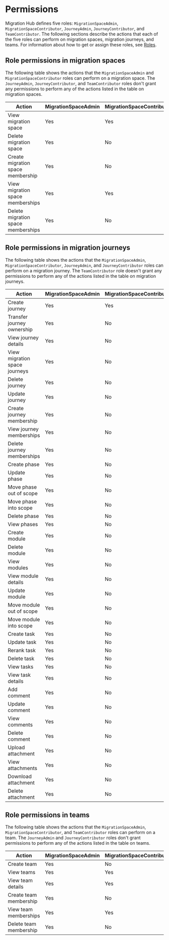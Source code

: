 # Permissions<a name="permissions-table"></a>

Migration Hub defines five roles: `MigrationSpaceAdmin`, `MigrationSpaceContributor`, `JourneyAdmin`, `JourneyContributor`, and `TeamContributor`\. The following sections describe the actions that each of the five roles can perform on migration spaces, migration journeys, and teams\. For information about how to get or assign these roles, see [Roles](roles.md)\.

## Role permissions in migration spaces<a name="migration-space-permissions"></a>

The following table shows the actions that the `MigrationSpaceAdmin` and `MigrationSpaceContributor` roles can perform on a migration space\. The `JourneyAdmin`, `JourneyContributor`, and `TeamContributor` roles don't grant any permissions to perform any of the actions listed in the table on migration spaces\.


| Action | MigrationSpaceAdmin | MigrationSpaceContributor | 
| --- | --- | --- | 
| View migration space | Yes | Yes | 
| Delete migration space | Yes | No | 
| Create migration space membership | Yes | No | 
| View migration space memberships | Yes | Yes | 
| Delete migration space memberships | Yes | No | 

## Role permissions in migration journeys<a name="migration-space-permissions"></a>

The following table shows the actions that the `MigrationSpaceAdmin`, `MigrationSpaceContributor`, `JourneyAdmin`, and `JourneyContributor` roles can perform on a migration journey\. The `TeamContributor` role doesn't grant any permissions to perform any of the actions listed in the table on migration journeys\.


| Action | MigrationSpaceAdmin | MigrationSpaceContributor | JourneyAdmin | JourneyContributor | 
| --- | --- | --- | --- | --- | 
| Create journey | Yes | Yes | No | No | 
| Transfer journey ownership | Yes | No | Yes | No | 
| View journey details | Yes | No | Yes | Yes | 
| View migration space journeys | Yes | No | No | No | 
| Delete journey | Yes | No | Yes | No | 
| Update journey | Yes | No | Yes | Yes | 
| Create journey membership | Yes | No | Yes | No | 
| View journey memberships | Yes | No | Yes | Yes | 
| Delete journey memberships | Yes | No | Yes | No | 
| Create phase | Yes | No | Yes | Yes | 
| Update phase | Yes | No | Yes | Yes | 
| Move phase out of scope | Yes | No | Yes | Yes | 
| Move phase into scope | Yes | No | Yes | Yes | 
| Delete phase | Yes | No | Yes | No | 
| View phases | Yes | No | Yes | Yes | 
| Create module | Yes | No | Yes | Yes | 
| Delete module | Yes | No | Yes | No | 
| View modules | Yes | No | Yes | Yes | 
| View module details | Yes | No | Yes | Yes | 
| Update module | Yes | No | Yes | Yes | 
| Move module out of scope | Yes | No | Yes | Yes | 
| Move module into scope | Yes | No | Yes | Yes | 
| Create task | Yes | No | Yes | Yes | 
| Update task | Yes | No | Yes | Yes | 
| Rerank task | Yes | No | Yes | Yes | 
| Delete task | Yes | No | Yes | No | 
| View tasks | Yes | No | Yes | Yes | 
| View task details | Yes | No | Yes | Yes | 
| Add comment | Yes | No | Yes | Yes | 
| Update comment | Yes | No | Yes | Yes | 
| View comments | Yes | No | Yes | Yes | 
| Delete comment | Yes | No | Yes | No | 
| Upload attachment | Yes | No | Yes | Yes | 
| View attachments | Yes | No | Yes | Yes | 
| Download attachment | Yes | No | Yes | Yes | 
| Delete attachment | Yes | No | Yes | No | 

## Role permissions in teams<a name="team-permissions"></a>

The following table shows the actions that the `MigrationSpaceAdmin`, `MigrationSpaceContributor`, and `TeamContributor` roles can perform on a team\. The `JourneyAdmin` and `JourneyContributor` roles don't grant permissions to perform any of the actions listed in the table on teams\.


| Action | MigrationSpaceAdmin | MigrationSpaceContributor | TeamContributor | 
| --- | --- | --- | --- | 
| Create team | Yes | No | No | 
| View teams | Yes | Yes | No | 
| View team details | Yes | Yes | Yes | 
| Create team membership | Yes | No | No | 
| View team memberships | Yes | Yes | Yes | 
| Delete team membership | Yes | No | No | 